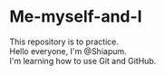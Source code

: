 # Me-myself-and-I
This repository is to practice.\
Hello everyone, I'm @Shiapum.\
I'm learning how to use Git and GitHub.